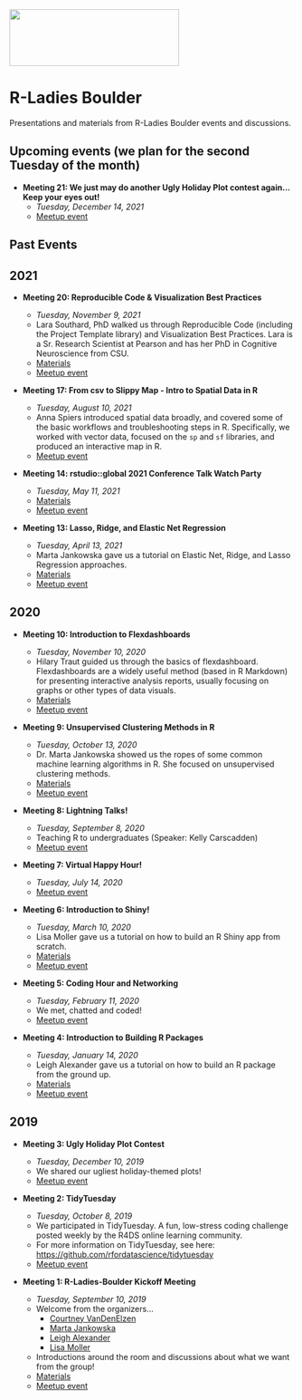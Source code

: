 <img src="https://github.com/rladies/starter-kit/blob/master/logo/R-LadiesGlobal_RBG_online_LogoWithText_Horizontal.png" data-canonical-src="https://github.com/rladies/starter-kit/blob/master/logo/R-LadiesGlobal_RBG_online_LogoWithText_Horizontal.png" width="300" height="100" />

# R-Ladies Boulder

Presentations and materials from R-Ladies Boulder events and discussions. 

## Upcoming events (we plan for the second Tuesday of the month)
  - **Meeting 21: We just may do another Ugly Holiday Plot contest again... Keep your eyes out!**
      + *Tuesday, December 14, 2021*
      + [Meetup event](https://www.meetup.com/rladies-boulder/events/)
 
## Past Events
## 2021
  - **Meeting 20: Reproducible Code & Visualization Best Practices**
      + *Tuesday, November 9, 2021*
      + Lara Southard, PhD walked us through Reproducible Code (including the Project Template library) and Visualization Best Practices. Lara is a Sr. Research Scientist at Pearson and has her PhD in Cognitive Neuroscience from CSU.
      + [Materials]()
      + [Meetup event](https://www.meetup.com/rladies-boulder/events/281879108/)

  - **Meeting 17: From csv to Slippy Map - Intro to Spatial Data in R**
      + *Tuesday, August 10, 2021*
      + Anna Spiers introduced spatial data broadly, and covered some of the basic workflows and troubleshooting steps in R. Specifically, we worked with vector data, focused on the `sp` and `sf` libraries, and produced an interactive map in R.
      + [Meetup event](https://www.meetup.com/rladies-boulder/events/279892572/)

  - **Meeting 14: rstudio::global 2021 Conference Talk Watch Party**
      + *Tuesday, May 11, 2021*
      + [Materials](https://rstudio.com/resources/rstudioglobal-2021/?mkt_tok=eyJpIjoiTTJFNFlXRmpZamhrTmpKaSIsInQiOiJKc3pxZG92MzdkWFZUTGRPUnJHZEhQQUo0SGJnclZzOVFIQnFtNTdDM21vYk5iamlycnNxVWhYKzlmcTY2a092XC9OZVdwczQzbDE4Uml0VU4yWG51MGl0SkdKT3FxVUtVQW1qU1VBcG5CSWp4YU9RUlwvRHV0MDlMT1dwZWNBTnlvIn0%3D)
      + [Meetup event](https://www.meetup.com/rladies-boulder/events/278024064/)

 - **Meeting 13: Lasso, Ridge, and Elastic Net Regression**
      + *Tuesday, April 13, 2021*
      + Marta Jankowska gave us a tutorial on Elastic Net, Ridge, and Lasso Regression approaches.
      + [Materials](https://github.com/rladies/meetup-presentations_boulder/tree/master/Meeting_13_Lasso_Ridge_Elastic_Net_Regression)
      + [Meetup event](https://www.meetup.com/rladies-boulder/events/276975668/)
 
## 2020
 - **Meeting 10: Introduction to Flexdashboards**
      + *Tuesday, November 10, 2020*
      + Hilary Traut guided us through the basics of flexdashboard. Flexdashboards are a widely useful method (based in R Markdown) for presenting interactive analysis reports, usually focusing on graphs or other types of data visuals.
      + [Materials](https://github.com/rladies/meetup-presentations_boulder/tree/master/Meeting_10_Introduction_to_Flexdashboards)
      + [Meetup event](https://www.meetup.com/rladies-boulder/events/274264141/)
 
 - **Meeting 9: Unsupervised Clustering Methods in R**
      + *Tuesday, October 13, 2020*
      + Dr. Marta Jankowska showed us the ropes of some common machine learning algorithms in R. She focused on unsupervised clustering methods.
      + [Materials](https://github.com/rladies/meetup-presentations_boulder/tree/master/Meeting_9_Unsupervised_Clustering_Methods_in_R)
      + [Meetup event](https://www.meetup.com/rladies-boulder/events/273646366/)

  - **Meeting 8: Lightning Talks!**
      + *Tuesday, September 8, 2020*
      + Teaching R to undergraduates (Speaker: Kelly Carscadden)
      + [Meetup event](https://www.meetup.com/rladies-boulder/events/272634605/)
 
  - **Meeting 7: Virtual Happy Hour!**
      + *Tuesday, July 14, 2020*
      + [Meetup event](https://www.meetup.com/rladies-boulder/events/271672015/)
      
  - **Meeting 6: Introduction to Shiny!**
      + *Tuesday, March 10, 2020*
      + Lisa Moller gave us a tutorial on how to build an R Shiny app from scratch.
      + [Materials](https://github.com/rladies/meetup-presentations_boulder/tree/master/Meeting_6_Introduction_to_Shiny/)
      + [Meetup event](https://www.meetup.com/rladies-boulder/events/268492926/)
      
  - **Meeting 5: Coding Hour and Networking**
      + *Tuesday, February 11, 2020*
      + We met, chatted and coded!
      + [Meetup event](https://www.meetup.com/rladies-boulder/events/268492926/)

  - **Meeting 4: Introduction to Building R Packages**
      + *Tuesday, January 14, 2020*
      + Leigh Alexander gave us a tutorial on how to build an R package from the ground up.
      + [Materials](https://github.com/rladies/meetup-presentations_boulder/tree/master/Meeting_4_Introduction_to_Building_R_Packages/)
      + [Meetup event](https://www.meetup.com/rladies-boulder/events/267593347/)

## 2019
  - **Meeting 3: Ugly Holiday Plot Contest**
      + *Tuesday, December 10, 2019*
      + We shared our ugliest holiday-themed plots!
      + [Meetup event](https://www.meetup.com/rladies-boulder/events/266646393/)
  
  - **Meeting 2: TidyTuesday**
      + *Tuesday, October 8, 2019*
      + We participated in TidyTuesday. A fun, low-stress coding challenge posted weekly by the R4DS online learning community.
      + For more information on TidyTuesday, see here: https://github.com/rfordatascience/tidytuesday
      + [Meetup event](https://www.meetup.com/rladies-boulder/events/265316428/)
  
  - **Meeting 1: R-Ladies-Boulder Kickoff Meeting**
      + *Tuesday, September 10, 2019*
      + Welcome from the organizers...
        + [Courtney VanDenElzen](https://twitter.com/clvandenelzen)
        + [Marta Jankowska](https://twitter.com/hdscalecollab)
        + [Leigh Alexander](https://twitter.com/ExuberantLeigh)
        + [Lisa Moller](https://twitter.com/lakmoller)
      + Introductions around the room and discussions about what we want from the group!
      + [Materials](https://github.com/rladies/meetup-presentations_boulder/tree/master/Meeting_1_R_Ladies_Boulder_Kickoff_Meeting/)
      + [Meetup event](https://www.meetup.com/rladies-boulder/events/264186869/)
